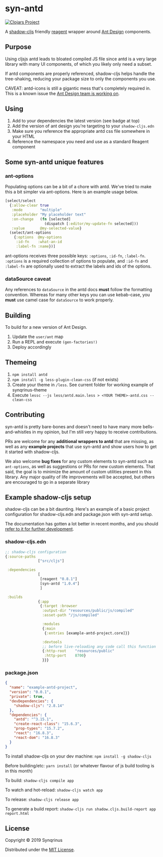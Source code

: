 # syn-antd

[![Clojars Project](https://img.shields.io/clojars/v/syn-antd.svg)](https://clojars.org/syn-antd)

A [shadow-cljs](http://shadow-cljs.org/) friendly [reagent](https://github.com/reagent-project/reagent) wrapper around [Ant Design](https://ant.design/docs/react/introduce) components.

## Purpose

Using cljsjs antd leads to bloated compiled JS file since antd is a very large library with many UI components, of which you likely only need a subset.

If antd components are properly referenced, shadow-cljs helps handle the tree-shaking, reducing your package size to only the components you use.

CAVEAT: antd-icons is still a gigantic mess that's completely required in. This is a known issue the [Ant Design team is working on](https://github.com/ant-design/ant-design/issues/12011).

## Using

1. Add to your dependencies the latest version (see badge at top)
2. Add the version of ant design you're targeting to your `shadow-cljs.edn`
3. Make sure you reference the appropriate antd css file somewhere in your HTML
4. Reference the namespace you need and use as a standard Reagent component

## Some syn-antd unique features

### ant-options

Populating options can be a bit of a chore with antd. We've tried to make this a bit simpler via ant-options. Here is an example usage below.

```clojure
[select/select
  {:allow-clear true
   :mode        "multiple"
   :placeholder "My placeholder text"
   :on-change   (fn [selected]
                  (dispatch [:editor/my-update-fn selected]))
   :value       @my-selected-value}
  (select/ant-options
    {:options  @my-options
     :id-fn    :what-an-id
     :label-fn :name})]
```

ant-options receives three possible keys: `:options`, `:id-fn`, `:label-fn`. `:options` is a required collection of options to populate, and `:id-fn` and `:label-fn` are optionally used to extract the labels and ids of the options.

### dataSource caveat

Any references to `dataSource` in the antd docs **must** follow the formatting convention. Whereas for many other keys you can use kebab-case, you **must** use camel case for `dataSource` to work properly.

## Building

To build for a new version of Ant Design.

1. Update the `user/ant` map
2. Run a REPL and execute `(gen-factories!)`
3. Deploy accordingly

## Themeing

1. `npm install antd`
2. `npm install -g less-plugin-clean-css` (if not exists)
3. Create your theme in `/less`. See current folder for working example of synqrinus-theme
4. Execute `lessc --js less/antd.main.less > <YOUR THEME>-antd.css --clean-css`

## Contributing

syn-antd is pretty bare-bones and doesn't need to have many more bells-and-whistles in my opinion, but I'm still very happy to receive contributions. 

PRs are welcome for any **additional wrappers to antd** that are missing, as well as any **example projects** that use syn-antd and show users how to get it started with shadow-cljs.

We also welcome **bug fixes** for any custom elements to syn-antd such as `ant-options`, as well as suggestions or PRs for new custom elements. That said, the goal is to minimize the amount of custom utilities present in this library. Any major quality of life improvements will be accepted, but others are encouraged to go in a separate library

## Example shadow-cljs setup

shadow-cljs can be a bit daunting. Here's an example of a basic project configuration for shadow-cljs.edn and package.json with syn-antd setup.

The documentation has gotten a lot better in recent months, and you should [refer to it for further development](https://shadow-cljs.github.io/docs/UsersGuide.html).

### shadow-cljs.edn

```clojure
;; shadow-cljs configuration
{:source-paths
               ["src/cljs"]

 :dependencies
               [
                [reagent "0.8.1"]
                [syn-antd "1.0.4"]
                ]

 :builds
               {:app
                {:target :browser
                 :output-dir "resources/public/js/compiled"
                 :asset-path "/js/compiled"

                 :modules
                 {:main
                  {:entries [example-antd-project.core]}}

                 :devtools
                 ;; before live-reloading any code call this function
                 {:http-root    "resources/public"
                  :http-port    8700}
                 }}}
```

### package.json

```json
{
  "name": "example-antd-project",
  "version": "0.0.1",
  "private": true,
  "devDependencies": {
    "shadow-cljs": "2.8.14"
  },
  "dependencies": {
    "antd": "^3.15.1",
    "create-react-class": "15.6.3",
    "prop-types": "15.7.2",
    "react": "16.8.3",
    "react-dom": "16.8.3"
  }
}
```

To install shadow-cljs on your dev machine:
`npm install -g shadow-cljs`

Before building/etc: `yarn install` (or whatever flavour of js build tooling is in this month)

To build: `shadow-cljs compile app`

To watch and hot-reload: `shadow-cljs watch app`

To release: `shadow-cljs release app`

To generate a build report: `shadow-cljs run shadow.cljs.build-report app report.html`

## License

Copyright © 2019 Synqrinus

Distributed under the [MIT License](https://opensource.org/licenses/MIT).